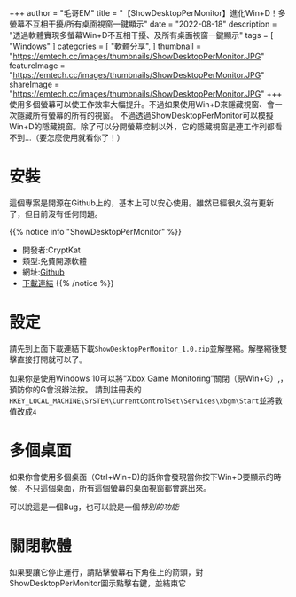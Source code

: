 +++
author = "毛哥EM"
title = "【ShowDesktopPerMonitor】進化Win+D！多螢幕不互相干擾/所有桌面視窗一鍵顯示"
date = "2022-08-18"
description = "透過軟體實現多螢幕Win+D不互相干擾、及所有桌面視窗一鍵顯示"
tags = [
    "Windows"
]
categories = [
    "軟體分享",
]
thumbnail = "https://emtech.cc/images/thumbnails/ShowDesktopPerMonitor.JPG"
featureImage = "https://emtech.cc/images/thumbnails/ShowDesktopPerMonitor.JPG"
shareImage = "https://emtech.cc/images/thumbnails/ShowDesktopPerMonitor.JPG"
+++
使用多個螢幕可以使工作效率大幅提升。不過如果使用Win+D來隱藏視窗、會一次隱藏所有螢幕的所有的視窗。
不過透過ShowDesktopPerMonitor可以模擬Win+D的隱藏視窗。除了可以分開螢幕控制以外，它的隱藏視窗是連工作列都看不到...（要怎麼使用就看你了！）
<!--more-->
# 安裝

這個專案是開源在Github上的，基本上可以安心使用。雖然已經很久沒有更新了，但目前沒有任何問題。

{{% notice info "ShowDesktopPerMonitor" %}}

* 開發者:CryptKat
* 類型:免費開源軟體
* 網址:[Github](https://github.com/CryptKat/ShowDesktopPerMonitor/)
* [下載連結](https://github.com/CryptKat/ShowDesktopPerMonitor/releases/tag/1.0)
{{% /notice %}}

# 設定
請先到上面下載連結下載`ShowDesktopPerMonitor_1.0.zip`並解壓縮。解壓縮後雙擊直接打開就可以了。

如果你是使用Windows 10可以將“Xbox Game Monitoring”關閉（原Win+G）,，預防你的G會沒辦法按。
請到註冊表的`HKEY_LOCAL_MACHINE\SYSTEM\CurrentControlSet\Services\xbgm\Start`並將數值改成`4`

# 多個桌面
如果你會使用多個桌面（Ctrl+Win+D)的話你會發現當你按下Win+D要顯示的時候，不只這個桌面，所有這個螢幕的桌面視窗都會跳出來。

可以說這是一個Bug，也可以說是一個*特別的功能*

# 關閉軟體

如果要讓它停止運行，請點擊螢幕右下角往上的箭頭，對ShowDesktopPerMonitor圖示點擊右鍵，並結束它